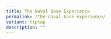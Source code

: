 ```yaml
---
title: The Naval Base Experience
permalink: /the-naval-base-experience/
variant: tiptap
description: ""
---
```

